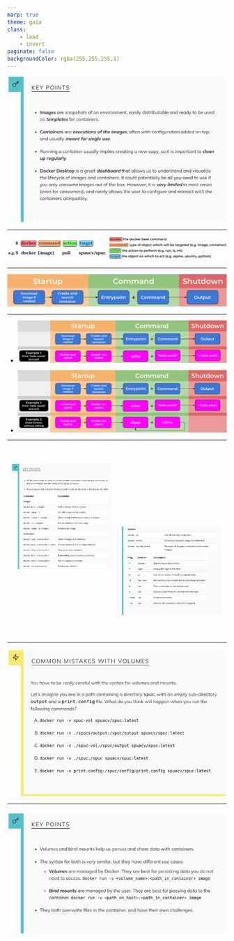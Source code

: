 ```yaml
---
marp: true
theme: gaia
class:
    - lead
    - invert
paginate: false
backgroundColor: rgba(255,255,255,1)
---
```


![width:1000](./fig/Docker_Desktop_keypoints.png)

---

![width:1000](../episodes/fig/docker_cmd.png)

---

![width:1000](../episodes/fig/docker_life_0.png)

---

* ![width:1000](../episodes/fig/docker_life_1.png)

* ![width:1000](../episodes/fig/docker_life_2.png)

---

<div style="display: flex; font-size: 1.8rem;">

<div style="flex: 1; padding: 10px;">

![width:600](./fig/docker_cli_keypoints_1.png)

</div>

<div style="flex: 1; padding: 10px; margin-top:145px;">

![width:550](./fig/docker_cli_keypoints_2.png)

</div>

</div>

---

![width:1000](./fig/common_mistakes_with_volumes.png)

---

![width:1000](./fig/docker_volumes_keypoints.png)
